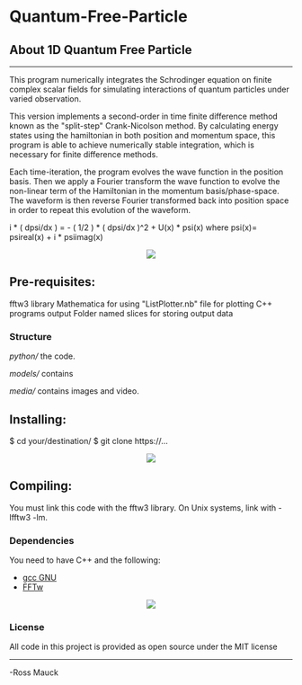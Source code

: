 # Quantum-Free-Particle

## About 1D Quantum Free Particle

---

This program numerically integrates the Schrodinger equation on finite complex scalar fields for simulating interactions of quantum particles under varied observation.

This version implements a second-order in time finite difference method known as the "split-step" Crank-Nicolson method. By calculating energy states using the hamiltonian in both position and momentum space, this program is able to achieve numerically stable integration, which is necessary for finite difference methods.

Each time-iteration, the program evolves the wave function in the position basis. Then we apply a Fourier transform the wave function to evolve the non-linear term of the Hamiltonian in the momentum basis/phase-space. The waveform is then reverse Fourier transformed back into position space in order to repeat this evolution of the waveform.

i * ( dpsi/dx ) = - ( 1/2 ) * ( dpsi/dx )^2 + U(x) * psi(x)
where psi(x)= psireal(x) + i * psiimag(x)

<p align="center">
  <img src="https://github.com/mauckc/1D-Quantum-Free-Particle/blob/master/media/sample1.gif"/>
</p>

## Pre-requisites:

fftw3 library
Mathematica for using "ListPlotter.nb" file for plotting C++ programs output
Folder named slices for storing output data

### Structure

*python/*  the code.

*models/*  contains

*media/*  contains images and video.

## Installing:
$ cd your/destination/
$ git clone https://...

<p align="center">
  <img src="https://github.com/mauckc/headpose/blob/master/media/sample2.gif"/>
</p>

## Compiling:

You must link this code with the fftw3 library. On Unix systems, link with -lfftw3 -lm.


### Dependencies
You need to have C++ and the following:

* [gcc GNU](https://gcc.gnu.org)
* [FFTw](http://fftw.org/)

<p align="center">
  <img src="https://github.com/mauckc/1D-Quantum-Free-Particle/blob/master/media/sample3.gif"/>
</p>


### License

All code in this project is provided as open source under the MIT license


---
-Ross Mauck
